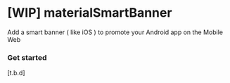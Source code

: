 # [WIP] materialSmartBanner

Add a smart banner ( like iOS ) to promote your Android app on the Mobile Web

### Get started 
[t.b.d]